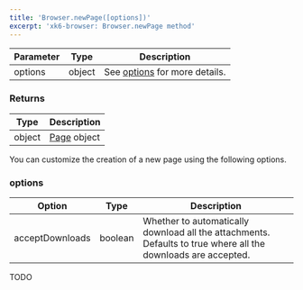 ```yaml
---
title: 'Browser.newPage([options])'
excerpt: 'xk6-browser: Browser.newPage method'
---
```


<BrowserCompatibility/>

| Parameter | Type   | Description                                       |
| --------- | ------ | ------------------------------------------------- |
| options   | object | See [options](#options) for more details. |

### Returns

| Type   | Description                                      |
| ------ | ------------------------------------------------ |
| object | [Page](/javascript-api/xk6-browser/page/) object |

You can customize the creation of a new page using the following options.

### options

| Option          | Type    | Description                                                                                                   |
| --------------- | ------- | ------------------------------------------------------------------------------------------------------------- |
| acceptDownloads | boolean | Whether to automatically download all the attachments. Defaults to true where all the downloads are accepted. |

TODO
